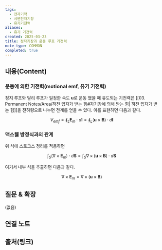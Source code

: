 ```yaml
---
tags:
  - 전자기학
  - 시변전자기장
  - 유기기전력
aliases:
  - 유기 기전력
created: 2025-03-23
title: 정자기장과 운동 루프 기전력
note-type: COMMON
completed: true
---
```


## 내용(Content)

### 운동에 의한 기전력(motional emf, 유기 기전력)

정지 루프와 달리 루프가 일정한 속도 $\mathbf{u}$로 운동 했을 때 유도되는 기전력은 [[03. Permanent Notes/Area/하전 입자가 받는 힘#자기장에 의해 받는 힘| 하전 입자가 받는 힘]]을 전하량으로 나누면 전계를 얻을 수 있다. 이를 표현하면 다음과 같다.

$$
V_{emf} = \oint_{L} \mathbf{E}_{m} \cdot d \mathbf{l} = \oint_{L} (\mathbf{u} \times \mathbf{B}) \cdot d \mathbf{l}
$$

### 맥스웰 방정식과의 관계

위 식에 스토크스 정리를 적용하면 

$$
\int _{S} (\nabla \times \mathbf{E}_{m}) \cdot d \mathbf{S}  = \int _{S} \nabla \times (\mathbf{u} \times \mathbf{B}) \cdot d\mathbf{S} 
$$

여기서 내부 식을 추출하면 다음과 같다.

$$
\nabla \times \mathbf{E}_{m} = \nabla \times (\mathbf{u} \times \mathbf{B})
$$

## 질문 & 확장

(없음)

## 연결 노트

## 출처(링크)

